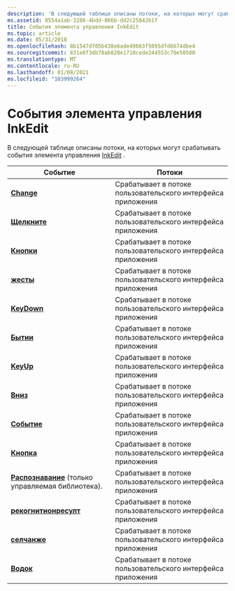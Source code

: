 ```yaml
---
description: 'В следующей таблице описаны потоки, на которых могут срабатывать события элемента управления InkEdit. Евентсреадсчанжефирес в пользовательском интерфейсе приложения Среадкликкфирес ПОЛЬЗОВАТЕЛЬСКОГО интерфейса приложения Среаддблкликкфирес в пользовательском интерфейсе приложения Среаджестурефирес в пользовательском интерфейсе приложения threadKeyDownFires в пользовательском интерфейсе приложения в threadKeyPressFires пользовательского интерфейса приложения threadKeyUpFires в пользовательском интерфейсе приложений в threadMouseDownFires в пользовательском интерфейсе приложения, в threadMouseMoveFires пользовательского интерфейса приложения в пользовательском интерфейсе приложения threadMouseUpFires (только управляемая библиотека). Срабатывает в пользовательском интерфейсе приложения, Среадрекогнитионресултфирес в ПОЛЬЗОВАТЕЛЬСКОМ интерфейсе приложения Среадселчанжефирес в пользовательском ИНТЕРФЕЙСе приложения Среадстрокефирес в потоке пользовательского интерфейса приложения. '
ms.assetid: 8554a1ab-3288-4bdd-866b-dd2c25842b1f
title: События элемента управления InkEdit
ms.topic: article
ms.date: 05/31/2018
ms.openlocfilehash: 8b1547df05b438e6ade49663f5095dfd6674dbe4
ms.sourcegitcommit: 831e8f3db78ab820e1710cede244553c70e50500
ms.translationtype: MT
ms.contentlocale: ru-RU
ms.lasthandoff: 01/08/2021
ms.locfileid: "103999264"
---
```

# <a name="inkedit-control-events"></a>События элемента управления InkEdit

В следующей таблице описаны потоки, на которых могут срабатывать события элемента управления [InkEdit](inkedit-control-reference.md) .



| Событие                                                                          | Потоки                                                          |
|--------------------------------------------------------------------------------|------------------------------------------------------------------|
| [**Change**](inkedit-change.md)                                               | Срабатывает в потоке пользовательского интерфейса приложения<br/> |
| [**Щелкните**](inkedit-click.md)                                                 | Срабатывает в потоке пользовательского интерфейса приложения<br/>                  |
| [**Кнопки**](inkedit-dblclick.md)                                           | Срабатывает в потоке пользовательского интерфейса приложения<br/>                  |
| [**жесты**](inkedit-gesture.md)                                             | Срабатывает в потоке пользовательского интерфейса приложения<br/>                  |
| [**KeyDown**](inkedit-keydown.md)                                             | Срабатывает в потоке пользовательского интерфейса приложения<br/>                  |
| [**Бытии**](inkedit-keypress.md)                                           | Срабатывает в потоке пользовательского интерфейса приложения<br/>                  |
| [**KeyUp**](inkedit-keyup.md)                                                 | Срабатывает в потоке пользовательского интерфейса приложения<br/>                  |
| [**Вниз**](inkedit-mousedown.md)                                         | Срабатывает в потоке пользовательского интерфейса приложения<br/>                  |
| [**Событие**](inkedit-mousemove.md)                                         | Срабатывает в потоке пользовательского интерфейса приложения<br/>                  |
| [**Кнопка**](inkedit-mouseup.md)                                             | Срабатывает в потоке пользовательского интерфейса приложения<br/>                  |
| [**Распознавание**](/previous-versions/ms567627(v=vs.100)) (только управляемая библиотека). | Срабатывает в потоке пользовательского интерфейса приложения<br/>                  |
| [**рекогнитионресулт**](inkedit-recognitionresult.md)                         | Срабатывает в потоке пользовательского интерфейса приложения<br/>                  |
| [**селчанже**](inkedit-selchange.md)                                         | Срабатывает в потоке пользовательского интерфейса приложения<br/>                  |
| [**Водок**](inkedit-stroke.md)                                               | Срабатывает в потоке пользовательского интерфейса приложения<br/>                  |



 

 

